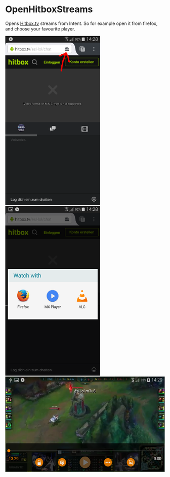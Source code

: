 OpenHitboxStreams
=================

Opens [Hitbox.tv](https://www.hitbox.tv/) streams from Intent.
So for example open it from firefox, and choose your favourite player.

[<img src="screenshots/s1.png" width=300>](screenshots/s1.png)
[<img src="screenshots/s2.png" width=300>](screenshots/s2.png)
[<img src="screenshots/s3.png" height=300>](screenshots/s3.png)
